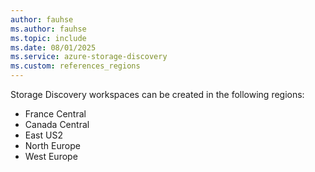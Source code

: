 ```yaml
---
author: fauhse
ms.author: fauhse
ms.topic: include
ms.date: 08/01/2025
ms.service: azure-storage-discovery
ms.custom: references_regions
---
```


<!-- 
!########################################################
STATUS: DRAFT

CONTENT: IN PROGRESS

REVIEW Stephen/Fabian: IN PROGRESS
EDIT PASS: IN PROGRESS

Document score: 100 - 20/0 (words, issues)

!########################################################
-->

Storage Discovery workspaces can be created in the following regions:

- France Central
- Canada Central
- East US2
- North Europe
- West Europe